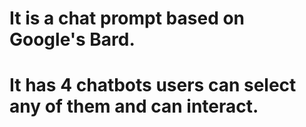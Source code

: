 # It is a chat prompt based on Google's Bard. 
# It has 4 chatbots users can select any of them and can interact.
